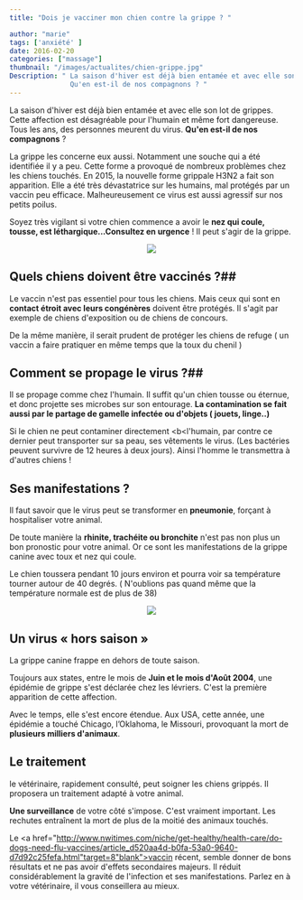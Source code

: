 ```yaml
---
title: "Dois je vacciner mon chien contre la grippe ? "

author: "marie"
tags: ['anxiété' ]
date: 2016-02-20
categories: ["massage"]
thumbnail: "/images/actualites/chien-grippe.jpg"
Description: " La saison d'hiver est déjà bien entamée et avec elle son lot de grippes. Cette affection est désagréable pour l'humain et même fort dangereuse. Tous les ans, des personnes meurent du virus.
               Qu'en est-il de nos compagnons ? "
---
```


La saison d'hiver est déjà bien entamée et avec elle son lot de grippes. Cette affection est désagréable pour l'humain et même fort dangereuse. Tous les ans, des personnes meurent du virus.
<b>Qu'en est-il de nos compagnons</b> ?

La grippe les concerne eux aussi. Notamment une souche qui a été identifiée il y a peu. Cette forme a provoqué de nombreux problèmes chez les chiens touchés.
En 2015, la nouvelle forme grippale H3N2 a fait son apparition. Elle a été très dévastatrice sur les humains, mal protégés par un vaccin peu efficace. Malheureusement ce virus est aussi agressif sur nos petits poilus.

Soyez très vigilant si votre chien commence a avoir le <b>nez qui coule, tousse, est léthargique...Consultez en urgence</b> ! Il peut s'agir de la grippe.


<p align="center"><img src="/images/actualites/Grippe-A-chien.jpg"class="img-responsive"></p>








## Quels chiens doivent être vaccinés ?##
Le vaccin n'est pas essentiel pour tous les chiens. Mais ceux qui sont en <b>contact étroit avec leurs congénères</b> doivent être protégés. Il s'agit par exemple de chiens d'exposition ou de chiens de concours.

De la même manière, il serait prudent de protéger les chiens de refuge ( un vaccin a faire pratiquer en même temps que la toux du chenil )



## Comment se propage le virus ?##

Il se propage comme chez l'humain. Il suffit qu'un chien tousse ou éternue, et donc projette ses microbes sur son entourage. <b>La contamination se fait aussi par le partage de gamelle infectée ou d'objets ( jouets, linge..)</b>

Si le chien ne peut contaminer directement <b<l'humain, par contre ce dernier peut transporter sur sa peau, ses vêtements le virus</b>. (Les bactéries peuvent survivre de 12 heures à deux jours). Ainsi l'homme le transmettra à d'autres chiens !




## Ses manifestations ? ##

Il faut savoir que le virus peut se transformer en <b>pneumonie</b>, forçant à hospitaliser votre animal.

De toute manière la <b>rhinite, trachéite ou bronchite</b> n'est pas non plus un bon pronostic pour votre animal. Or ce sont les manifestations de la grippe canine avec toux et nez qui coule.

Le chien toussera pendant 10 jours environ et pourra voir sa température tourner autour de 40 degrés. ( N'oublions pas quand même que la température normale est de plus de 38)

<p align="center"><img src="/images/actualites/chien-eternue.jpg"class="img-responsive"></p>











## Un virus « hors saison » ##
La grippe canine frappe en dehors de toute saison.

Toujours aux states, entre le mois de <b>Juin et le mois d'Août 2004</b>, une épidémie de grippe s'est déclarée chez les lévriers. C'est la première apparition de cette affection.

Avec le temps, elle s'est encore étendue. Aux USA, cette année, une épidémie a touché Chicago, l’Oklahoma, le Missouri, provoquant la mort de <b>plusieurs milliers d'animaux</b>.


## Le traitement ##

le vétérinaire, rapidement consulté, peut soigner les chiens grippés. Il proposera un traitement adapté à votre animal.


<b>Une surveillance</b> de votre côté s'impose. C'est vraiment important. Les rechutes entraînent la mort de plus de la moitié des animaux touchés.


Le <a href="http://www.nwitimes.com/niche/get-healthy/health-care/do-dogs-need-flu-vaccines/article_d520aa4d-b0fa-53a0-9640-d7d92c25fefa.html"target=8"blank">vaccin</a> récent, semble donner de bons résultats et ne pas avoir d'effets secondaires majeurs. Il réduit considérablement la gravité de l'infection et ses manifestations.
                                                                                                                                                                        Parlez en à votre vétérinaire, il vous conseillera au mieux.


